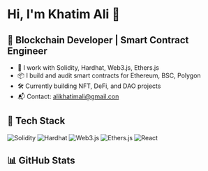 # Hi, I'm Khatim Ali 👋  
## 🧱 Blockchain Developer | Smart Contract Engineer

- 🔧 I work with Solidity, Hardhat, Web3.js, Ethers.js
- 📦 I build and audit smart contracts for Ethereum, BSC, Polygon
- 🛠️ Currently building NFT, DeFi, and DAO projects
- 📬 Contact:  alikhatimali@gmail.con

## 🧰 Tech Stack
![Solidity](https://img.shields.io/badge/-Solidity-000?style=flat&logo=solidity)
![Hardhat](https://img.shields.io/badge/-Hardhat-yellow?style=flat)
![Web3.js](https://img.shields.io/badge/-Web3.js-333333?style=flat)
![Ethers.js](https://img.shields.io/badge/-Ethers.js-purple?style=flat)
![React](https://img.shields.io/badge/-React-61DAFB?style=flat&logo=react)

## 📊 GitHub Stats
